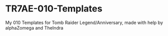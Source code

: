 # TR7AE-010-Templates
My 010 Templates for Tomb Raider Legend/Anniversary, made with help by alphaZomega and TheIndra
